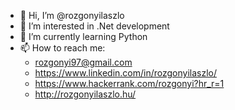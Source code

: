- 👋 Hi, I’m @rozgonyilaszlo
- 👀 I’m interested in .Net development
- 🌱 I’m currently learning Python
- 📫 How to reach me:
  - rozgonyi97@gmail.com
  - https://www.linkedin.com/in/rozgonyilaszlo/
  - https://www.hackerrank.com/rozgonyi?hr_r=1
  - http://rozgonyilaszlo.hu/

<!---
rozgonyilaszlo/rozgonyilaszlo is a ✨ special ✨ repository because its `README.md` (this file) appears on your GitHub profile.
You can click the Preview link to take a look at your changes.
--->
